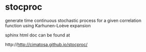 stocproc
========

generate time continuous stochastic process for a given correlation function using Karhunen-Loève expansion

sphinx html doc can be found at

http://http://cimatosa.github.io/stocproc/